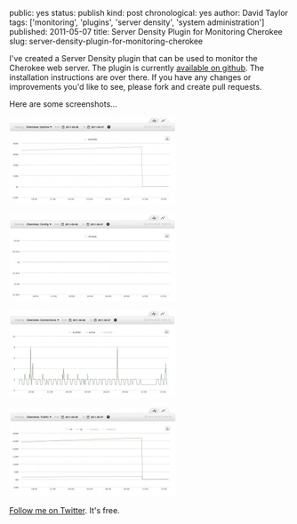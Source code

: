 public: yes
status: publish
kind: post
chronological: yes
author: David Taylor
tags: ['monitoring', 'plugins', 'server density', 'system administration']
published: 2011-05-07
title: Server Density Plugin for Monitoring Cherokee
slug: server-density-plugin-for-monitoring-cherokee

I've created a Server Density plugin that can be used to monitor the Cherokee web server. The plugin is currently [available on github](http://github.com/cloudartisan/sd-cherokee). The installation instructions are over there. If you have any changes or improvements you'd like to see, please fork and create pull requests.

Here are some screenshots...

[![Cherokee Uptime](/assets/images/2011/05/cherokee_uptime-300x159.jpg)](/assets/images/2011/05/cherokee_uptime.jpg)

[![Cherokee Configured Threads](/assets/images/2011/05/cherokee_config_threads-300x155.jpg)](/assets/images/2011/05/cherokee_config_threads.jpg)

[![Cherokee Connections](/assets/images/2011/05/cherokee_connections-300x158.jpg)](/assets/images/2011/05/cherokee_connections.jpg)

[![Cherokee Traffic](/assets/images/2011/05/cherokee_traffic-300x160.jpg)](/assets/images/2011/05/cherokee_traffic.jpg)

[Follow me on Twitter](http://twitter.com/davidltaylor). It's free.
